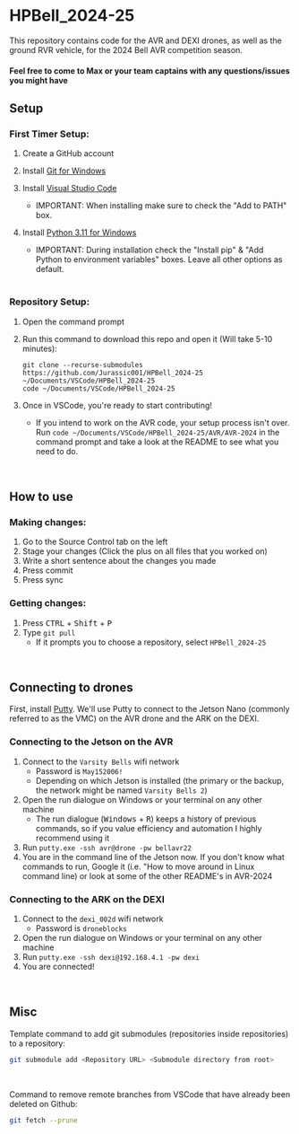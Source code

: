 # HPBell_2024-25

This repository contains code for the AVR and DEXI drones, as well as the ground RVR vehicle, for the 2024 Bell AVR competition season.
#### Feel free to come to Max or your team captains with any questions/issues you might have

## Setup
### First Timer Setup:
<!-- This is intended to be a foolproof guide, so excuse the wordiness/over-explaining in some parts -->
1. Create a GitHub account
2. Install [Git for Windows](https://git-scm.com/download/win)
3. Install [Visual Studio Code](https://code.visualstudio.com/download)
    - IMPORTANT: When installing make sure to check the "Add to PATH" box.
4. Install [Python 3.11 for Windows](https://www.python.org/downloads/release/python-3117/)
    - IMPORTANT: During installation check the "Install pip" & "Add Python to environment variables" boxes. Leave all other options as default.

    <br/>

### Repository Setup:
1. Open the command prompt
2. Run this command to download this repo and open it (Will take 5-10 minutes):

    ```
    git clone --recurse-submodules https://github.com/Jurassic001/HPBell_2024-25 ~/Documents/VSCode/HPBell_2024-25
    code ~/Documents/VSCode/HPBell_2024-25
    ```
3. Once in VSCode, you're ready to start contributing!
    - If you intend to work on the AVR code, your setup process isn't over. Run `code ~/Documents/VSCode/HPBell_2024-25/AVR/AVR-2024` in the command prompt and take a look at the README to see what you need to do.
<!--
If you need to clone the repo onto your Jetson, run this command:
git clone --recurse-submodules https://github.com/Jurassic001/AVR-2024 ~/AVR-2024
-->

<br/>

## How to use

### Making changes:
1. Go to the Source Control tab on the left
2. Stage your changes (Click the plus on all files that you worked on)
3. Write a short sentence about the changes you made
4. Press commit
5. Press sync

### Getting changes:
1. Press <kbd>CTRL</kbd> + <kbd>Shift</kbd> + <kbd>P</kbd>
2. Type `git pull`
    - If it prompts you to choose a repository, select `HPBell_2024-25`

<br/>

## Connecting to drones
First, install [Putty](https://www.chiark.greenend.org.uk/~sgtatham/putty/latest.html). We'll use Putty to connect to the Jetson Nano (commonly referred to as the VMC) on the AVR drone and the ARK on the DEXI.

### Connecting to the Jetson on the AVR
1. Connect to the `Varsity Bells` wifi network
    - Password is `May152006!`
    - Depending on which Jetson is installed (the primary or the backup, the network might be named `Varsity Bells 2`)
2. Open the run dialogue on Windows or your terminal on any other machine
    - The run dialogue (<kbd>Windows</kbd> + <kbd>R</kbd>) keeps a history of previous commands, so if you value efficiency and automation I highly recommend using it
3. Run `putty.exe -ssh avr@drone -pw bellavr22`
4. You are in the command line of the Jetson now. If you don't know what commands to run, Google it (i.e. "How to move around in Linux command line) or look at some of the other README's in AVR-2024

### Connecting to the ARK on the DEXI
1. Connect to the `dexi_002d` wifi network
    - Password is `droneblocks`
2. Open the run dialogue on Windows or your terminal on any other machine
3. Run `putty.exe -ssh dexi@192.168.4.1 -pw dexi`
4. You are connected!

<br/>

## Misc
Template command to add git submodules (repositories inside repositories) to a repository:
```bash
git submodule add <Repository URL> <Submodule directory from root>
```
<!--
Example command:
git submodule add https://github.com/Jurassic001/AVR-2024 AVR\AVR-2024
^^^ This is the command I used to add the AVR-2024 repo to this repo (HPBell_2024-25) as a submodule
-->

<br/>

Command to remove remote branches from VSCode that have already been deleted on Github:
```bash
git fetch --prune
```

<!--
<br/>

The next thing:
```
placeholder
```
-->
